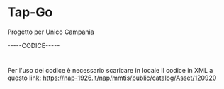 # Tap-Go
Progetto per Unico Campania

-----CODICE-----
#
Per l'uso del codice è necessario scaricare in locale il codice in XML a questo link: https://nap-1926.it/nap/mmtis/public/catalog/Asset/120920
